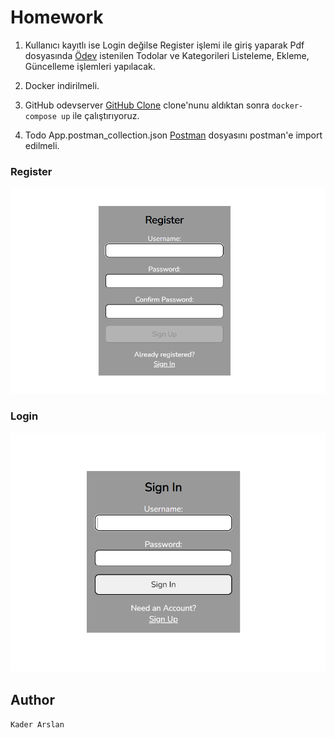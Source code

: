 # Homework 
1. Kullanıcı kayıtlı ise Login değilse Register işlemi ile giriş yaparak Pdf dosyasında [Ödev](https://github.com/GelecekVarlik-FullStack-Bootcamp/odev-6-react-2-KaderArslan/blob/main/Odev.pdf "") istenilen Todolar ve Kategorileri Listeleme, Ekleme, Güncelleme işlemleri yapılacak.

1. Docker indirilmeli.

1. GitHub odevserver [GitHub Clone](https://github.com/haandev/odevserver "") clone'nunu aldıktan sonra ```docker-compose up``` ile çalıştırıyoruz.

1. Todo App.postman_collection.json [Postman](https://github.com/GelecekVarlik-FullStack-Bootcamp/odev-6-react-2-KaderArslan/blob/main/Todo%20App.postman_collection.json "") dosyasını postman'e import edilmeli.

### Register
![Register](https://github.com/KaderArslan/Gelecek_Varlik_Bootcamp/blob/main/HomeWork_6/screenshots/register.png)
### Login
![Login](https://github.com/KaderArslan/Gelecek_Varlik_Bootcamp/blob/main/HomeWork_6/screenshots/login.png)

## Author
```Kader Arslan```
